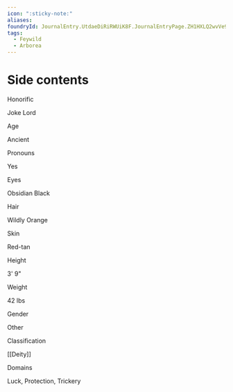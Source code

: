 ```yaml
---
icon: ":sticky-note:"
aliases: 
foundryId: JournalEntry.UtdaeDiRiRWUiK8F.JournalEntryPage.ZH1HXLQ2wvVe9q02
tags:
  - Feywild
  - Arborea
---
```


# Side contents
Honorific

Joke Lord

Age

Ancient

Pronouns

Yes

Eyes

Obsidian Black

Hair

Wildly Orange

Skin

Red-tan

Height

3' 9"

Weight

42 lbs

Gender

Other

Classification

[[Deity]]

Domains

Luck, Protection, Trickery